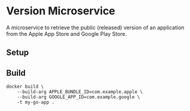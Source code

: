 # Version Microservice

A microservice to retrieve the public (released) version of an application from the
Apple App Store and Google Play Store.

## Setup

## Build

```shell
docker build \
    --build-arg APPLE_BUNDLE_ID=com.example.apple \
    --build-arg GOOGLE_APP_ID=com.example.google \
    -t my-go-app .
```